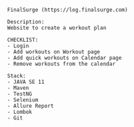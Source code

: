     FinalSurge (https://log.finalsurge.com)
    
    Description:
    Website to create a workout plan
    
    CHECKLIST:
    - Login 
    - Add workouts on Workout page
    - Add quick workouts on Calendar page
    - Remove workouts from the calendar 

    Stack:
    - JAVA SE 11
    - Maven 
    - TestNG 
    - Selenium 
    - Allure Report
    - Lombok
    - Git 
